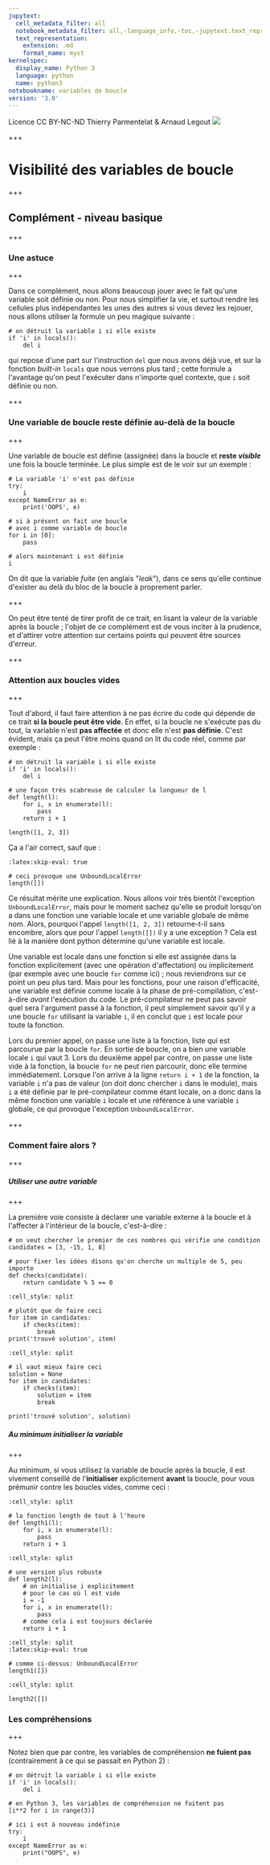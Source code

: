 ```yaml
---
jupytext:
  cell_metadata_filter: all
  notebook_metadata_filter: all,-language_info,-toc,-jupytext.text_representation.jupytext_version,-jupytext.text_representation.format_version
  text_representation:
    extension: .md
    format_name: myst
kernelspec:
  display_name: Python 3
  language: python
  name: python3
notebookname: variables de boucle
version: '3.0'
---
```


<div class="licence">
<span>Licence CC BY-NC-ND</span>
<span>Thierry Parmentelat &amp; Arnaud Legout</span>
<span><img src="media/both-logos-small-alpha.png" /></span>
</div>

+++

# Visibilité des variables de boucle

+++

## Complément - niveau basique

+++

### Une astuce

+++

Dans ce complément, nous allons beaucoup jouer avec le fait qu'une variable soit définie ou non. Pour nous simplifier la vie, et surtout rendre les cellules plus indépendantes les unes des autres si vous devez les rejouer, nous allons utiliser la formule un peu magique suivante :

```{code-cell}
# on détruit la variable i si elle existe
if 'i' in locals(): 
    del i      
```

qui repose d'une part sur l'instruction `del` que nous avons déjà vue, et sur la fonction *built-in* `locals` que nous verrons plus tard ; cette formule a l'avantage qu'on peut l'exécuter dans n'importe quel contexte, que `i` soit définie ou non.

+++

### Une variable de boucle reste définie au-delà de la boucle

+++

Une variable de boucle est définie (assignée) dans la boucle et **reste *visible*** une fois la boucle terminée. Le plus simple est de le voir sur un exemple :

```{code-cell}
# La variable 'i' n'est pas définie
try:
    i
except NameError as e:
    print('OOPS', e)
```

```{code-cell}
# si à présent on fait une boucle
# avec i comme variable de boucle
for i in [0]:
    pass

# alors maintenant i est définie
i
```

On dit que la variable *fuite* (en anglais "*leak*"), dans ce sens qu'elle continue d'exister  au delà du bloc de la boucle à proprement parler.

+++

On peut être tenté de tirer profit de ce trait, en lisant la valeur de la variable après la boucle ; l'objet de ce complément est de vous inciter à la prudence, et d'attirer votre attention sur certains points qui peuvent être sources d'erreur.

+++

### Attention aux boucles vides

+++

Tout d'abord, il faut faire attention à ne pas écrire du code qui dépende de ce trait **si la boucle peut être vide**. En effet, si la boucle ne s'exécute pas du tout, la variable n'est **pas affectée** et donc elle n'est **pas définie**. C'est évident, mais ça peut l'être moins quand on lit du code réel, comme par exemple :

```{code-cell}
# on détruit la variable i si elle existe
if 'i' in locals(): 
    del i   
```

```{code-cell}
# une façon très scabreuse de calculer la longueur de l
def length(l):
    for i, x in enumerate(l):
        pass
    return i + 1

length([1, 2, 3])
```

Ça a l'air correct, sauf que :

```{code-cell}
:latex:skip-eval: true

# ceci provoque une UnboundLocalError
length([])
```

Ce résultat mérite une explication. Nous allons voir très bientôt l'exception `UnboundLocalError`, mais pour le moment sachez qu'elle se produit lorsqu'on a dans une fonction une variable locale et une variable globale de même nom. Alors, pourquoi l'appel `length([1, 2, 3])` retourne-t-il sans encombre, alors que pour l'appel `length([])` il y a une exception ? Cela est lié à la manière dont python détermine qu'une variable est locale. 

Une variable est locale dans une fonction si elle est assignée dans la fonction explicitement (avec une opération d'affectation) ou implicitement (par exemple avec une boucle `for` comme ici) ; nous reviendrons sur ce point un peu plus tard. Mais pour les fonctions, pour une raison d'efficacité, une variable est définie comme locale à la phase de pré-compilation, c'est-à-dire *avant* l'exécution du code. Le pré-compilateur ne peut pas savoir quel sera l'argument passé à la fonction, il peut simplement savoir qu'il y a une boucle `for` utilisant la variable `i`, il en conclut que `i` est locale pour toute la fonction. 

Lors du premier appel, on passe une liste à la fonction, liste qui est parcourue par la boucle `for`. En sortie de boucle, on a bien une variable locale `i` qui vaut 3. Lors du deuxième appel par contre, on passe une liste vide à la fonction, la boucle `for` ne peut rien parcourir, donc elle termine immédiatement. Lorsque l'on arrive à la ligne `return i + 1` de la fonction, la variable `i` n'a pas de valeur (on doit donc chercher `i` dans le module), mais `i` a été définie par le pré-compilateur comme étant locale, on a donc dans la même fonction une variable `i` locale et une référence à une variable `i` globale, ce qui provoque l'exception `UnboundLocalError`.

+++

### Comment faire alors ?

+++

##### Utiliser une autre variable

+++

La première voie consiste à déclarer une variable externe à la boucle et à l'affecter à l'intérieur de la boucle, c'est-à-dire :

```{code-cell}
# on veut chercher le premier de ces nombres qui vérifie une condition
candidates = [3, -15, 1, 8]

# pour fixer les idées disons qu'on cherche un multiple de 5, peu importe
def checks(candidate):
    return candidate % 5 == 0
```

```{code-cell}
:cell_style: split

# plutôt que de faire ceci
for item in candidates:
    if checks(item):
        break
print('trouvé solution', item)
```

```{code-cell}
:cell_style: split

# il vaut mieux faire ceci
solution = None
for item in candidates:
    if checks(item):
        solution = item
        break

print('trouvé solution', solution)
```

##### Au minimum initialiser la variable

+++

Au minimum, si vous utilisez la variable de boucle après la boucle, il est vivement conseillé de l'**initialiser** explicitement **avant** la boucle, pour vous prémunir contre les boucles vides, comme ceci :

```{code-cell}
:cell_style: split

# la fonction length de tout à l'heure
def length1(l):
    for i, x in enumerate(l):
        pass
    return i + 1
```

```{code-cell}
:cell_style: split

# une version plus robuste 
def length2(l):
    # on initialise i explicitement
    # pour le cas où l est vide
    i = -1
    for i, x in enumerate(l):
        pass
    # comme cela i est toujours déclarée
    return i + 1
```

```{code-cell}
:cell_style: split
:latex:skip-eval: true

# comme ci-dessus: UnboundLocalError
length1([])
```

```{code-cell}
:cell_style: split

length2([])
```

### Les compréhensions

+++

Notez bien que par contre, les variables de compréhension **ne fuient pas** (contrairement à ce qui se passait en Python 2) :

```{code-cell}
# on détruit la variable i si elle existe
if 'i' in locals(): 
    del i   
```

```{code-cell}
# en Python 3, les variables de compréhension ne fuitent pas
[i**2 for i in range(3)]
```

```{code-cell}
# ici i est à nouveau indéfinie
try:
    i
except NameError as e:
    print("OOPS", e)
```
